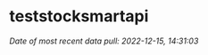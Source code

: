 
<!-- README.md is generated from README.Rmd. Please edit that file -->

# teststocksmartapi

*Date of most recent data pull: 2022-12-15, 14:31:03*
